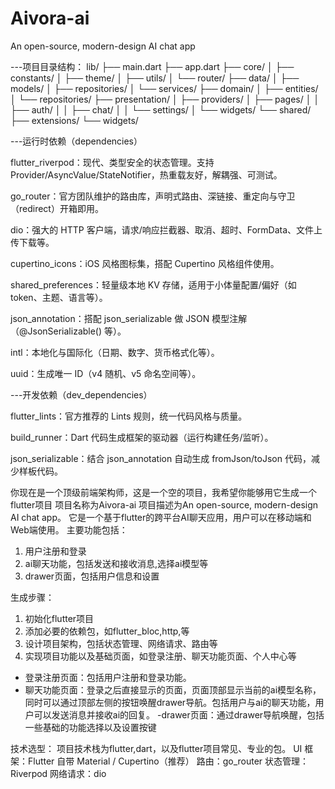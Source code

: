 # Aivora-ai
An open-source, modern-design AI chat app

---项目目录结构：
lib/
├── main.dart
├── app.dart
├── core/
│   ├── constants/
│   ├── theme/
│   ├── utils/
│   └── router/
├── data/
│   ├── models/
│   ├── repositories/
│   └── services/
├── domain/
│   ├── entities/
│   └── repositories/
├── presentation/
│   ├── providers/
│   ├── pages/
│   │   ├── auth/
│   │   ├── chat/
│   │   └── settings/
│   └── widgets/
└── shared/
    ├── extensions/
    └── widgets/


---运行时依赖（dependencies）

flutter_riverpod：现代、类型安全的状态管理。支持 Provider/AsyncValue/StateNotifier，热重载友好，解耦强、可测试。

go_router：官方团队维护的路由库，声明式路由、深链接、重定向与守卫（redirect）开箱即用。

dio：强大的 HTTP 客户端，请求/响应拦截器、取消、超时、FormData、文件上传下载等。

cupertino_icons：iOS 风格图标集，搭配 Cupertino 风格组件使用。

shared_preferences：轻量级本地 KV 存储，适用于小体量配置/偏好（如 token、主题、语言等）。

json_annotation：搭配 json_serializable 做 JSON 模型注解（@JsonSerializable() 等）。

intl：本地化与国际化（日期、数字、货币格式化等）。

uuid：生成唯一 ID（v4 随机、v5 命名空间等）。




---开发依赖（dev_dependencies）

flutter_lints：官方推荐的 Lints 规则，统一代码风格与质量。

build_runner：Dart 代码生成框架的驱动器（运行构建任务/监听）。

json_serializable：结合 json_annotation 自动生成 fromJson/toJson 代码，减少样板代码。


你现在是一个顶级前端架构师，这是一个空的项目，我希望你能够用它生成一个flutter项目
项目名称为Aivora-ai
项目描述为An open-source, modern-design AI chat app。
它是一个基于flutter的跨平台AI聊天应用，用户可以在移动端和Web端使用。
主要功能包括：
1. 用户注册和登录
2. ai聊天功能，包括发送和接收消息,选择ai模型等
3. drawer页面，包括用户信息和设置



生成步骤：
1. 初始化flutter项目
2. 添加必要的依赖包，如flutter_bloc,http,等
3. 设计项目架构，包括状态管理、网络请求、路由等
4. 实现项目功能以及基础页面，如登录注册、聊天功能页面、个人中心等
- 登录注册页面：包括用户注册和登录功能。
- 聊天功能页面：登录之后直接显示的页面，页面顶部显示当前的ai模型名称，同时可以通过顶部左侧的按钮唤醒drawer导航。包括用户与ai的聊天功能，用户可以发送消息并接收ai的回复。
-drawer页面：通过drawer导航唤醒，包括一些基础的功能选择以及设置按键



技术选型：
项目技术栈为flutter,dart，以及flutter项目常见、专业的包。
UI 框架：Flutter 自带 Material / Cupertino（推荐）
路由：go_router
状态管理：Riverpod
网络请求：dio



